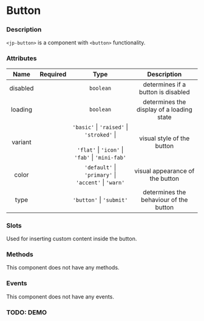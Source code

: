 # Button

### Description

`<jp-button>` is a component with `<button>` functionality.

### Attributes

| **Name** | **Required** | **Type** | **Description** |
| :----: | :----: | :----: | :---: |
| disabled | |`boolean` | determines if a button is disabled |
| loading | | `boolean` | determines the display of a loading state | 
| variant | | `'basic'` \| `'raised'` \| `'stroked'` \| <br></br> `'flat'` \| `'icon'` \| `'fab'` \| `'mini-fab'` | visual style of the button |
| color | | `'default'` \| `'primary'` \| `'accent'` \| `'warn'` | visual appearance of the button |
| type | | `'button'` \| `'submit'`| determines the behaviour of the button |

### Slots

Used for inserting custom content inside the button.


### Methods

This component does not have any methods.


### Events

This component does not have any events.

### TODO: DEMO